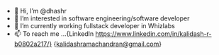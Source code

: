 - 👋 Hi, I’m @dhashr
- 👀 I’m interested in software engineering/software developer
- 🌱 I’m currently working fullstack developer in Whizlabs
- 📫 To reach me ...{LinkedIn https://www.linkedin.com/in/kalidash-r-b0802a217/} {kalidashramachandran@gmail.com}

<!---
dhashr/dhashr is a ✨ special ✨ repository because its `README.md` (this file) appears on your GitHub profile.
You can click the Preview link to take a look at your changes.
--->
